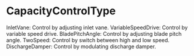 CapacityControlType
===================

InletVane: Control by adjusting inlet vane.
VariableSpeedDrive: Control by variable speed drive.
BladePitchAngle: Control by adjusting blade pitch angle.
TwoSpeed: Control by switch between high and low speed.
DischargeDamper: Control by modulating discharge damper.
